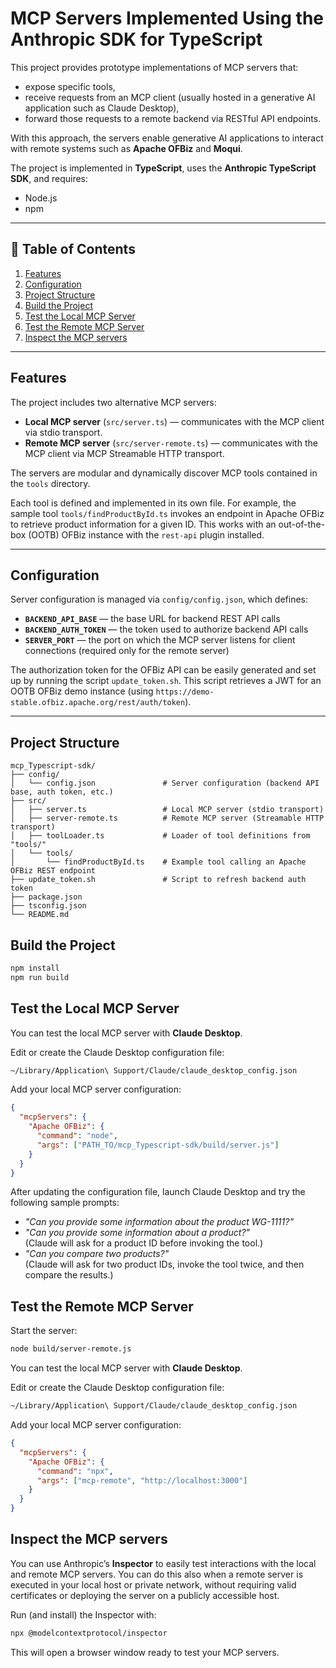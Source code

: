 # MCP Servers Implemented Using the Anthropic SDK for TypeScript

This project provides prototype implementations of MCP servers that:  

- expose specific tools,  
- receive requests from an MCP client (usually hosted in a generative AI application such as Claude Desktop),  
- forward those requests to a remote backend via RESTful API endpoints.  

With this approach, the servers enable generative AI applications to interact with remote systems such as **Apache OFBiz** and **Moqui**.  

The project is implemented in **TypeScript**, uses the **Anthropic TypeScript SDK**, and requires:  

- Node.js  
- npm

---

## 📑 Table of Contents
1. [Features](#features)  
2. [Configuration](#configuration)  
3. [Project Structure](#project-structure)  
4. [Build the Project](#build-the-project)  
5. [Test the Local MCP Server](#test-the-local-mcp-server)  
6. [Test the Remote MCP Server](#test-the-remote-mcp-server)
7. [Inspect the MCP servers](#inspect-the-mcp-servers)

---

## Features

The project includes two alternative MCP servers:  

- **Local MCP server** (`src/server.ts`) — communicates with the MCP client via stdio transport.  
- **Remote MCP server** (`src/server-remote.ts`) — communicates with the MCP client via MCP Streamable HTTP transport.  

The servers are modular and dynamically discover MCP tools contained in the `tools` directory.  

Each tool is defined and implemented in its own file. For example, the sample tool `tools/findProductById.ts` invokes an endpoint in Apache OFBiz to retrieve product information for a given ID. This works with an out-of-the-box (OOTB) OFBiz instance with the `rest-api` plugin installed.  

---

## Configuration

Server configuration is managed via `config/config.json`, which defines:  

- **`BACKEND_API_BASE`** — the base URL for backend REST API calls  
- **`BACKEND_AUTH_TOKEN`** — the token used to authorize backend API calls  
- **`SERVER_PORT`** — the port on which the MCP server listens for client connections (required only for the remote server)  

The authorization token for the OFBiz API can be easily generated and set up by running the script `update_token.sh`. This script retrieves a JWT for an OOTB OFBiz demo instance (using `https://demo-stable.ofbiz.apache.org/rest/auth/token`).  

---

## Project Structure

```text
mcp_Typescript-sdk/
├── config/
│   └── config.json               # Server configuration (backend API base, auth token, etc.)
├── src/
│   ├── server.ts                 # Local MCP server (stdio transport)
│   ├── server-remote.ts          # Remote MCP server (Streamable HTTP transport)
│   ├── toolLoader.ts             # Loader of tool definitions from "tools/"
│   └── tools/               
│       └── findProductById.ts    # Example tool calling an Apache OFBiz REST endpoint
├── update_token.sh               # Script to refresh backend auth token
├── package.json
├── tsconfig.json
└── README.md
```

## Build the Project

```sh
npm install
npm run build
```

## Test the Local MCP Server

You can test the local MCP server with **Claude Desktop**.  

Edit or create the Claude Desktop configuration file:

```sh
~/Library/Application\ Support/Claude/claude_desktop_config.json
```
Add your local MCP server configuration:
```json
{
  "mcpServers": {
    "Apache OFBiz": {
      "command": "node",
      "args": ["PATH_TO/mcp_Typescript-sdk/build/server.js"]
    }
  }
}
```
After updating the configuration file, launch Claude Desktop and try the following sample prompts:
* *"Can you provide some information about the product WG-1111?"*
* *"Can you provide some information about a product?"*  
(Claude will ask for a product ID before invoking the tool.)
* *"Can you compare two products?"*  
(Claude will ask for two product IDs, invoke the tool twice, and then compare the results.)

## Test the Remote MCP Server

Start the server:
```sh
node build/server-remote.js
```

You can test the local MCP server with **Claude Desktop**.  

Edit or create the Claude Desktop configuration file:

```sh
~/Library/Application\ Support/Claude/claude_desktop_config.json
```
Add your local MCP server configuration:
```json
{
  "mcpServers": {
    "Apache OFBiz": {
      "command": "npx",
      "args": ["mcp-remote", "http://localhost:3000"]
    }
  }
}
```

## Inspect the MCP servers

You can use Anthropic’s **Inspector** to easily test interactions with the local and remote MCP servers. You can do this also when a remote server is executed in your local host or private network, without requiring valid certificates or deploying the server on a publicly accessible host.

Run (and install) the Inspector with:
```sh
npx @modelcontextprotocol/inspector
```
This will open a browser window ready to test your MCP servers.
